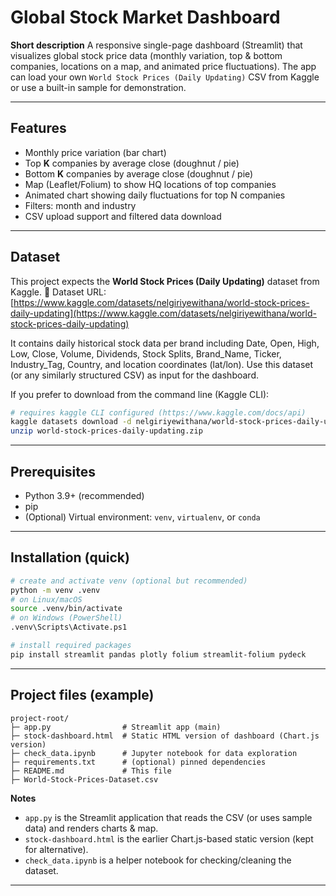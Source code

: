 # Global Stock Market Dashboard

**Short description**
A responsive single-page dashboard (Streamlit) that visualizes global stock price data (monthly variation, top & bottom companies, locations on a map, and animated price fluctuations). The app can load your own `World Stock Prices (Daily Updating)` CSV from Kaggle or use a built-in sample for demonstration.

---

## Features

* Monthly price variation (bar chart)
* Top **K** companies by average close (doughnut / pie)
* Bottom **K** companies by average close (doughnut / pie)
* Map (Leaflet/Folium) to show HQ locations of top companies
* Animated chart showing daily fluctuations for top N companies
* Filters: month and industry
* CSV upload support and filtered data download

---

## Dataset

This project expects the **World Stock Prices (Daily Updating)** dataset from Kaggle.
📌 Dataset URL: [https://www.kaggle.com/datasets/nelgiriyewithana/world-stock-prices-daily-updating](https://www.kaggle.com/datasets/nelgiriyewithana/world-stock-prices-daily-updating)

It contains daily historical stock data per brand including Date, Open, High, Low, Close, Volume, Dividends, Stock Splits, Brand_Name, Ticker, Industry_Tag, Country, and location coordinates (lat/lon). Use this dataset (or any similarly structured CSV) as input for the dashboard.

If you prefer to download from the command line (Kaggle CLI):

```bash
# requires kaggle CLI configured (https://www.kaggle.com/docs/api)
kaggle datasets download -d nelgiriyewithana/world-stock-prices-daily-updating
unzip world-stock-prices-daily-updating.zip
```

---

## Prerequisites

* Python 3.9+ (recommended)
* pip
* (Optional) Virtual environment: `venv`, `virtualenv`, or `conda`

---

## Installation (quick)

```bash
# create and activate venv (optional but recommended)
python -m venv .venv
# on Linux/macOS
source .venv/bin/activate
# on Windows (PowerShell)
.venv\Scripts\Activate.ps1

# install required packages
pip install streamlit pandas plotly folium streamlit-folium pydeck
```

---

## Project files (example)

```
project-root/
├─ app.py                # Streamlit app (main)
├─ stock-dashboard.html  # Static HTML version of dashboard (Chart.js version)
├─ check_data.ipynb      # Jupyter notebook for data exploration
├─ requirements.txt      # (optional) pinned dependencies
├─ README.md             # This file
├─ World-Stock-Prices-Dataset.csv
```

**Notes**

* `app.py` is the Streamlit application that reads the CSV (or uses sample data) and renders charts & map.
* `stock-dashboard.html` is the earlier Chart.js-based static version (kept for alternative).
* `check_data.ipynb` is a helper notebook for checking/cleaning the dataset.

---
